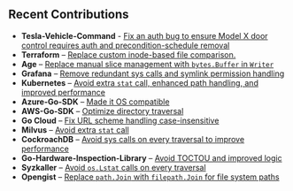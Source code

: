 ## Recent Contributions  

- **Tesla-Vehicle-Command** - [Fix an auth bug to ensure Model X door control requires auth and precondition-schedule removal]([https://github.com/thomiceli/opengist/pull/414](https://github.com/teslamotors/vehicle-command/pull/385#event-16873677018))
- **Terraform** – [Replace custom inode-based file comparison.](https://github.com/hashicorp/terraform/pull/36562)  
- **Age** – [Replace manual slice management with `bytes.Buffer` in `Writer`](https://github.com/FiloSottile/age/pull/619)  
- **Grafana** – [Remove redundant sys calls and symlink permission handling](https://github.com/grafana/grafana/pull/100319)  
- **Kubernetes** – [Avoid extra `stat` call, enhanced path handling, and improved performance](https://github.com/kubernetes/kubernetes/pull/129944)  
- **Azure-Go-SDK** – [Made it OS compatible](https://github.com/Azure/azure-sdk-for-go/pull/24040)  
- **AWS-Go-SDK** – [Optimize directory traversal](https://github.com/aws/aws-sdk-go-v2/pull/2970)  
- **Go Cloud** – [Fix URL scheme handling case-insensitive](https://github.com/google/go-cloud/pull/3521)  
- **Milvus** – [Avoid extra `stat` call](https://github.com/milvus-io/milvus/pull/39623)  
- **CockroachDB** – [Avoid sys calls on every traversal to improve performance](https://github.com/cockroachdb/cockroach/pull/139108)  
- **Go-Hardware-Inspection-Library** – [Avoid TOCTOU and improved logic](https://github.com/jaypipes/ghw/pull/400)  
- **Syzkaller** – [Avoid `os.Lstat` calls on every traversal](https://github.com/google/syzkaller/pull/5724)  
- **Opengist** – [Replace `path.Join` with `filepath.Join` for file system paths](https://github.com/thomiceli/opengist/pull/414)  

  






